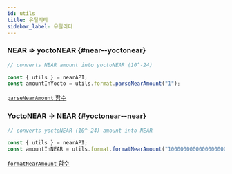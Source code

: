 ```yaml
---
id: utils
title: 유틸리티
sidebar_label: 유틸리티
---
```


### NEAR => yoctoNEAR {#near--yoctonear}

```js
// converts NEAR amount into yoctoNEAR (10^-24)

const { utils } = nearAPI;
const amountInYocto = utils.format.parseNearAmount("1");
```

[<span className="typedoc-icon typedoc-icon-function"></span> `parseNearAmount` 함수](https://near.github.io/near-api-js/functions/_near_js_utils.format.parseNearAmount.html)

### YoctoNEAR => NEAR {#yoctonear--near}

```js
// converts yoctoNEAR (10^-24) amount into NEAR

const { utils } = nearAPI;
const amountInNEAR = utils.format.formatNearAmount("1000000000000000000000000");
```

[<span className="typedoc-icon typedoc-icon-function"></span> `formatNearAmount` 함수](https://near.github.io/near-api-js/functions/_near_js_utils.format.formatNearAmount.html)
